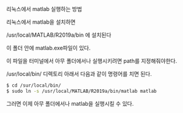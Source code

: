 리눅스에서 matlab 실행하는 방법



리눅스에서 matlab을 설치하면

/usr/local/MATLAB/R2019a/bin 에 설치된다

이 폴더 안에 matlab.exe파일이 있다.



이 파일을 터미널에서 아무 폴더에서나 실행시키려면 path를 지정해줘야한다.



/usr/local/bin/ 디렉토리 아래서 다음과 같이 명령어를 치면 된다.



```bash
$ cd /sur/local/bin/
$ sudo ln -s /usr/local/MATLAB/R2019a/bin/matlab matlab
```





그러면 이제 아무 폴더에서나 matlab을 실행시킬 수 있다.